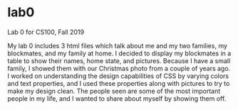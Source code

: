 # lab0
Lab 0 for CS100, Fall 2019

My lab 0 includes 3 html files which talk about me and my two families, my blockmates, and my family at home.
I decided to display my blockmates in a table to show their names, home state, and pictures. Because I have a small family, I showed them with our Christmas photo from a couple of years ago. I worked on understanding the design capabilities of CSS by varying colors and text properties, and I used these properties along with pictures to try to make my design clean. The people seen are some of the most important people in my life, and I wanted to share about myself by showing them off.
